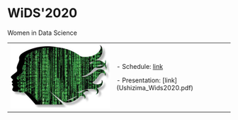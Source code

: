 # WiDS'2020
Women in Data Science

<table border="0">
 <tr>
    <td><img src="wids_logo.jpg" width="400">
    </td>
    <td>
     <p>
      - Schedule: <a href=schedule.pdf>link</a>
      <p>
      - Presentation: [link](Ushizima_Wids2020.pdf)
      </td>
 </tr>
</table>
